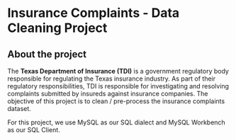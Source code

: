 # Insurance Complaints - Data Cleaning Project 
## About the project
The **Texas Department of Insurance (TDI)** is a government regulatory body responsible for regulating the Texas insurance industry. As part of their regulatory responsibilities, TDI is responsible for investigating and resolving complaints submitted by insureds against insurance companies.
The objective of this project is to clean / pre-process the insurance complaints dataset.

For this project, we use MySQL as our SQL dialect and MySQL Workbench as our SQL Client. 

